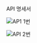 API 명세서


![AP1 1번](https://user-images.githubusercontent.com/111861625/194247804-7b77d162-0cb2-4594-8bc7-0afca0e32515.png)

![API 2번](https://user-images.githubusercontent.com/111861625/194247811-5cdb2550-a549-46d8-8fa8-b35e1db74451.png)


